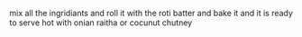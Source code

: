 mix all the ingridiants and roll it with the roti batter 
and bake it 
and it is ready to serve hot with onian raitha or cocunut chutney

